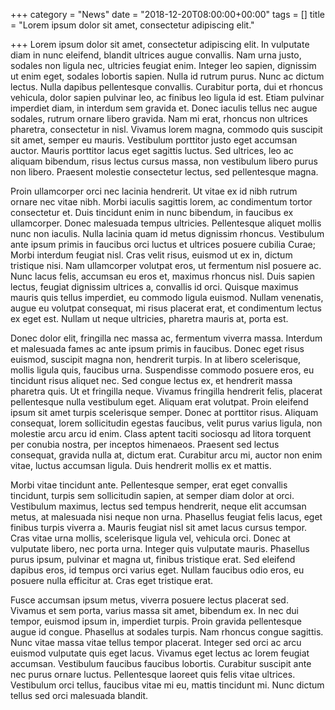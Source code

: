 +++
category = "News"
date = "2018-12-20T08:00:00+00:00"
tags = []
title = "Lorem ipsum dolor sit amet, consectetur adipiscing elit."

+++
Lorem ipsum dolor sit amet, consectetur adipiscing elit. In vulputate diam in nunc eleifend, blandit ultrices augue convallis. Nam urna justo, sodales non ligula nec, ultricies feugiat enim. Integer leo sapien, dignissim ut enim eget, sodales lobortis sapien. Nulla id rutrum purus. Nunc ac dictum lectus. Nulla dapibus pellentesque convallis. Curabitur porta, dui et rhoncus vehicula, dolor sapien pulvinar leo, ac finibus leo ligula id est. Etiam pulvinar imperdiet diam, in interdum sem gravida et. Donec iaculis tellus nec augue sodales, rutrum ornare libero gravida. Nam mi erat, rhoncus non ultrices pharetra, consectetur in nisl. Vivamus lorem magna, commodo quis suscipit sit amet, semper eu mauris. Vestibulum porttitor justo eget accumsan auctor. Mauris porttitor lacus eget sagittis luctus. Sed ultrices, leo ac aliquam bibendum, risus lectus cursus massa, non vestibulum libero purus non libero. Praesent molestie consectetur lectus, sed pellentesque magna.

Proin ullamcorper orci nec lacinia hendrerit. Ut vitae ex id nibh rutrum ornare nec vitae nibh. Morbi iaculis sagittis lorem, ac condimentum tortor consectetur et. Duis tincidunt enim in nunc bibendum, in faucibus ex ullamcorper. Donec malesuada tempus ultricies. Pellentesque aliquet mollis nunc non iaculis. Nulla lacinia quam id metus dignissim rhoncus. Vestibulum ante ipsum primis in faucibus orci luctus et ultrices posuere cubilia Curae; Morbi interdum feugiat nisl. Cras velit risus, euismod ut ex in, dictum tristique nisi. Nam ullamcorper volutpat eros, ut fermentum nisl posuere ac. Nunc lacus felis, accumsan eu eros et, maximus rhoncus nisl. Duis sapien lectus, feugiat dignissim ultrices a, convallis id orci. Quisque maximus mauris quis tellus imperdiet, eu commodo ligula euismod. Nullam venenatis, augue eu volutpat consequat, mi risus placerat erat, et condimentum lectus ex eget est. Nullam ut neque ultricies, pharetra mauris at, porta est.

Donec dolor elit, fringilla nec massa ac, fermentum viverra massa. Interdum et malesuada fames ac ante ipsum primis in faucibus. Donec eget risus euismod, suscipit magna non, hendrerit turpis. In at libero scelerisque, mollis ligula quis, faucibus urna. Suspendisse commodo posuere eros, eu tincidunt risus aliquet nec. Sed congue lectus ex, et hendrerit massa pharetra quis. Ut et fringilla neque. Vivamus fringilla hendrerit felis, placerat pellentesque nulla vestibulum eget. Aliquam erat volutpat. Proin eleifend ipsum sit amet turpis scelerisque semper. Donec at porttitor risus. Aliquam consequat, lorem sollicitudin egestas faucibus, velit purus varius ligula, non molestie arcu arcu id enim. Class aptent taciti sociosqu ad litora torquent per conubia nostra, per inceptos himenaeos. Praesent sed lectus consequat, gravida nulla at, dictum erat. Curabitur arcu mi, auctor non enim vitae, luctus accumsan ligula. Duis hendrerit mollis ex et mattis.

Morbi vitae tincidunt ante. Pellentesque semper, erat eget convallis tincidunt, turpis sem sollicitudin sapien, at semper diam dolor at orci. Vestibulum maximus, lectus sed tempus hendrerit, neque elit accumsan metus, at malesuada nisi neque non urna. Phasellus feugiat felis lacus, eget finibus turpis viverra a. Mauris feugiat nisl sit amet lacus cursus tempor. Cras vitae urna mollis, scelerisque ligula vel, vehicula orci. Donec at vulputate libero, nec porta urna. Integer quis vulputate mauris. Phasellus purus ipsum, pulvinar et magna ut, finibus tristique erat. Sed eleifend dapibus eros, id tempus orci varius eget. Nullam faucibus odio eros, eu posuere nulla efficitur at. Cras eget tristique erat.

Fusce accumsan ipsum metus, viverra posuere lectus placerat sed. Vivamus et sem porta, varius massa sit amet, bibendum ex. In nec dui tempor, euismod ipsum in, imperdiet turpis. Proin gravida pellentesque augue id congue. Phasellus at sodales turpis. Nam rhoncus congue sagittis. Nunc vitae massa vitae tellus tempor placerat. Integer sed orci ac arcu euismod vulputate quis eget lacus. Vivamus eget lectus ac lorem feugiat accumsan. Vestibulum faucibus faucibus lobortis. Curabitur suscipit ante nec purus ornare luctus. Pellentesque laoreet quis felis vitae ultrices. Vestibulum orci tellus, faucibus vitae mi eu, mattis tincidunt mi. Nunc dictum tellus sed orci malesuada blandit.